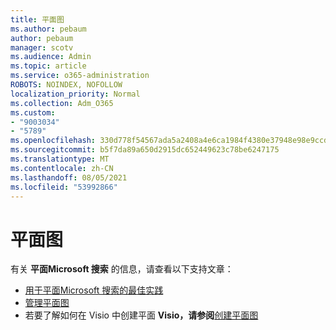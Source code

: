 ```yaml
---
title: 平面图
ms.author: pebaum
author: pebaum
manager: scotv
ms.audience: Admin
ms.topic: article
ms.service: o365-administration
ROBOTS: NOINDEX, NOFOLLOW
localization_priority: Normal
ms.collection: Adm_O365
ms.custom:
- "9003034"
- "5789"
ms.openlocfilehash: 330d778f54567ada5a2408a4e6ca1984f4380e37948e98e9ccda7c3f1c8cb30d
ms.sourcegitcommit: b5f7da89a650d2915dc652449623c78be6247175
ms.translationtype: MT
ms.contentlocale: zh-CN
ms.lasthandoff: 08/05/2021
ms.locfileid: "53992866"
---
```

# <a name="floor-plans"></a>平面图

有关 **平面Microsoft 搜索** 的信息，请查看以下支持文章：
- [用于平面Microsoft 搜索的最佳实践](https://docs.microsoft.com/microsoftsearch/floorplans-bestpractices)  
- [管理平面图](https://docs.microsoft.com/microsoftsearch/manage-floorplans)  
- 若要了解如何在 Visio 中创建平面 **Visio，请参阅**[创建平面图](https://support.office.com/article/create-a-floor-plan-ec17da08-64aa-4ead-9b9b-35e821645791)